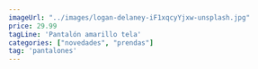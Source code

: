 ```yaml
---
imageUrl: "../images/logan-delaney-iF1xqcyYjxw-unsplash.jpg"
price: 29.99
tagLine: 'Pantalón amarillo tela'
categories: ["novedades", "prendas"]
tag: 'pantalones'
---
```

